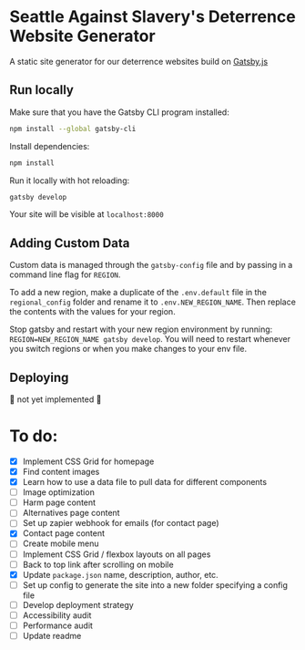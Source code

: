 # Seattle Against Slavery's Deterrence Website Generator
A static site generator for our deterrence websites build on [Gatsby.js](https://www.gatsbyjs.org)

## Run locally

Make sure that you have the Gatsby CLI program installed:
```sh
npm install --global gatsby-cli
```

Install dependencies:
```sh
npm install
```

Run it locally with hot reloading:
```sh
gatsby develop
```

Your site will be visible at `localhost:8000`

## Adding Custom Data
Custom data is managed through the `gatsby-config` file and by passing in a command line flag for `REGION`. 

To add a new region, make a duplicate of the `.env.default` file in the `regional_config` folder and rename it to `.env.NEW_REGION_NAME`. Then replace the contents with the values for your region. 

Stop gatsby and restart with your new region environment by running: `REGION=NEW_REGION_NAME gatsby develop`. You will need to restart whenever you switch regions or when you make changes to your env file.

## Deploying
:rotating_light: not yet implemented :rotating_light:


# To do:
- [x] Implement CSS Grid for homepage
- [x] Find content images
- [x] Learn how to use a data file to pull data for different components
- [ ] Image optimization
- [ ] Harm page content 
- [ ] Alternatives page content 
- [ ] Set up zapier webhook for emails (for contact page)
- [X] Contact page content
- [ ] Create mobile menu
- [ ] Implement CSS Grid / flexbox layouts on all pages
- [ ] Back to top link after scrolling on mobile
- [x] Update `package.json` name, description, author, etc.
- [ ] Set up config to generate the site into a new folder specifying a config file
- [ ] Develop deployment strategy
- [ ] Accessibility audit
- [ ] Performance audit
- [ ] Update readme
